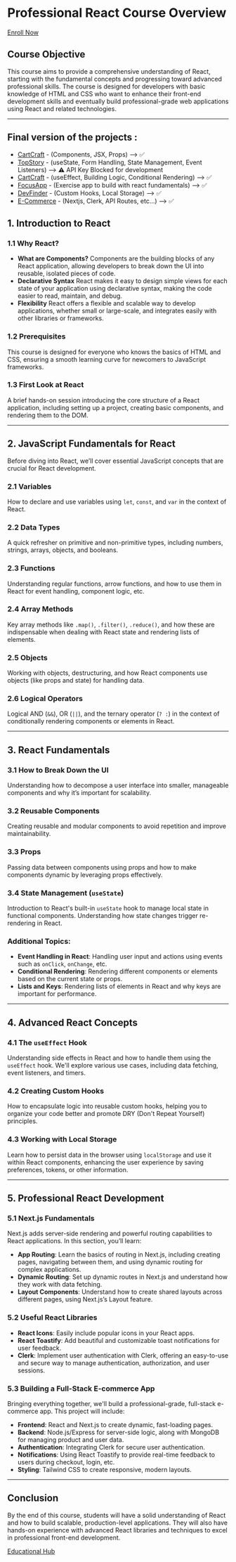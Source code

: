 # Professional React Course Overview

[Enroll Now](https://educationalhub.in/courses)

## Course Objective

This course aims to provide a comprehensive understanding of React, starting with the fundamental concepts and progressing toward advanced professional skills. The course is designed for developers with basic knowledge of HTML and CSS who want to enhance their front-end development skills and eventually build professional-grade web applications using React and related technologies.

---

## **Final version of the projects :**

- [CartCraft](https://cart-craft-eduhub.netlify.app) - (Components, JSX, Props) --> ✅
- [TopStory](https://melodious-salamander-afe202.netlify.app/) - (useState, Form Handling, State Management, Event Listeners) --> ⚠️ API Key Blocked for development
- [CartCraft](https://cart-craft-eduhub.netlify.app) - (useEffect, Building Logic, Conditional Rendering) --> ✅
- [FocusApp](https://focus-app-eduhub.netlify.app/) - (Exercise app to build with react fundamentals) --> ✅
- [DevFinder](https://dev-finder-edu-hub.netlify.app/) - (Custom Hooks, Local Storage) --> ✅
- [E-Commerce](https://edu-hub-ecommerce.vercel.app/) - (Nextjs, Clerk, API Routes, etc...) --> ✅

## 1. Introduction to React

### 1.1 Why React?

- **What are Components?**
  Components are the building blocks of any React application, allowing developers to break down the UI into reusable, isolated pieces of code.
- **Declarative Syntax**
  React makes it easy to design simple views for each state of your application using declarative syntax, making the code easier to read, maintain, and debug.
- **Flexibility**
  React offers a flexible and scalable way to develop applications, whether small or large-scale, and integrates easily with other libraries or frameworks.

### 1.2 Prerequisites

This course is designed for everyone who knows the basics of HTML and CSS, ensuring a smooth learning curve for newcomers to JavaScript frameworks.

### 1.3 First Look at React

A brief hands-on session introducing the core structure of a React application, including setting up a project, creating basic components, and rendering them to the DOM.

---

## 2. JavaScript Fundamentals for React

Before diving into React, we’ll cover essential JavaScript concepts that are crucial for React development.

### 2.1 Variables

How to declare and use variables using `let`, `const`, and `var` in the context of React.

### 2.2 Data Types

A quick refresher on primitive and non-primitive types, including numbers, strings, arrays, objects, and booleans.

### 2.3 Functions

Understanding regular functions, arrow functions, and how to use them in React for event handling, component logic, etc.

### 2.4 Array Methods

Key array methods like `.map()`, `.filter()`, `.reduce()`, and how these are indispensable when dealing with React state and rendering lists of elements.

### 2.5 Objects

Working with objects, destructuring, and how React components use objects (like props and state) for handling data.

### 2.6 Logical Operators

Logical AND (`&&`), OR (`||`), and the ternary operator (`? :`) in the context of conditionally rendering components or elements in React.

---

## 3. React Fundamentals

### 3.1 How to Break Down the UI

Understanding how to decompose a user interface into smaller, manageable components and why it’s important for scalability.

### 3.2 Reusable Components

Creating reusable and modular components to avoid repetition and improve maintainability.

### 3.3 Props

Passing data between components using props and how to make components dynamic by leveraging props effectively.

### 3.4 State Management (`useState`)

Introduction to React's built-in `useState` hook to manage local state in functional components. Understanding how state changes trigger re-rendering in React.

### Additional Topics:

- **Event Handling in React**: Handling user input and actions using events such as `onClick`, `onChange`, etc.
- **Conditional Rendering**: Rendering different components or elements based on the current state or props.
- **Lists and Keys**: Rendering lists of elements in React and why keys are important for performance.

---

## 4. Advanced React Concepts

### 4.1 The `useEffect` Hook

Understanding side effects in React and how to handle them using the `useEffect` hook. We'll explore various use cases, including data fetching, event listeners, and timers.

### 4.2 Creating Custom Hooks

How to encapsulate logic into reusable custom hooks, helping you to organize your code better and promote DRY (Don't Repeat Yourself) principles.

### 4.3 Working with Local Storage

Learn how to persist data in the browser using `localStorage` and use it within React components, enhancing the user experience by saving preferences, tokens, or other information.

---

## 5. Professional React Development

### 5.1 Next.js Fundamentals

Next.js adds server-side rendering and powerful routing capabilities to React applications. In this section, you’ll learn:

- **App Routing**: Learn the basics of routing in Next.js, including creating pages, navigating between them, and using dynamic routing for complex applications.
- **Dynamic Routing**: Set up dynamic routes in Next.js and understand how they work with data fetching.
- **Layout Components**: Understand how to create shared layouts across different pages, using Next.js’s Layout feature.

### 5.2 Useful React Libraries

- **React Icons**: Easily include popular icons in your React apps.
- **React Toastify**: Add beautiful and customizable toast notifications for user feedback.
- **Clerk**: Implement user authentication with Clerk, offering an easy-to-use and secure way to manage authentication, authorization, and user sessions.

### 5.3 Building a Full-Stack E-commerce App

Bringing everything together, we'll build a professional-grade, full-stack e-commerce app. This project will include:

- **Frontend**: React and Next.js to create dynamic, fast-loading pages.
- **Backend**: Node.js/Express for server-side logic, along with MongoDB for managing product and user data.
- **Authentication**: Integrating Clerk for secure user authentication.
- **Notifications**: Using React Toastify to provide real-time feedback to users during checkout, login, etc.
- **Styling**: Tailwind CSS to create responsive, modern layouts.

---

## Conclusion

By the end of this course, students will have a solid understanding of React and how to build scalable, production-level applications. They will also have hands-on experience with advanced React libraries and techniques to excel in professional front-end development.

[Educational Hub](https://educationalhub.in/)
